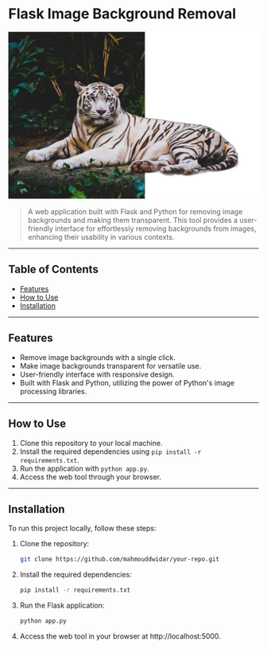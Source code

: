# Flask Image Background Removal

![Project Image](https://github.com/mahmouddwidar/Flask-Image-Background-Remover/blob/main/Py%20bgRemover/static/imgs/remove1.jpg)

> A web application built with Flask and Python for removing image backgrounds and making them transparent. This tool provides a user-friendly interface for effortlessly removing backgrounds from images, enhancing their usability in various contexts.

---

## Table of Contents

- [Features](#features)
- [How to Use](#how-to-use)
- [Installation](#installation)

---

## Features

- Remove image backgrounds with a single click.
- Make image backgrounds transparent for versatile use.
- User-friendly interface with responsive design.
- Built with Flask and Python, utilizing the power of Python's image processing libraries.

---

## How to Use

1. Clone this repository to your local machine.
2. Install the required dependencies using `pip install -r requirements.txt`.
3. Run the application with `python app.py`.
4. Access the web tool through your browser.

---

## Installation

To run this project locally, follow these steps:

1. Clone the repository:
   ```sh
   git clone https://github.com/mahmouddwidar/your-repo.git
   
2. Install the required dependencies:
   ```sh
   pip install -r requirements.txt

3. Run the Flask application:
   ```sh
   python app.py
   
4. Access the web tool in your browser at http://localhost:5000.
